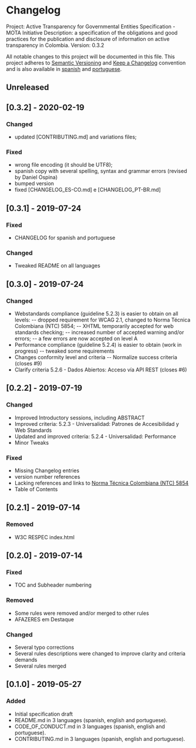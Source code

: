 # Changelog
Project: Active Transparency for Governmental Entities Specification - MOTA Initiative
Description: a specification of the obligations and good practices for the publication and disclosure of information on active transparency in Colombia.
Version: 0.3.2

All notable changes to this project will be documented in this file.
This project adheres to [Semantic Versioning](http://semver.org/) and [Keep a Changelog](https://keepachangelog.com/en/1.1.0/) convention and is also available in [spanish](CHANGELOG_ES-CO.md) and [portuguese](CHANGELOG_PT-BR.md).

## Unreleased

## [0.3.2] - 2020-02-19

### Changed
- updated [CONTRIBUTING.md] and variations files;

### Fixed
- wrong file encoding (it should be UTF8);
- spanish copy with several spelling, syntax and grammar errors (revised by Daniel Ospina)
- bumped version
- fixed [CHANGELOG_ES-CO.md] e [CHANGELOG_PT-BR.md]

## [0.3.1] - 2019-07-24

### Fixed
- CHANGELOG for spanish and portuguese

### Changed
- Tweaked README on all languages

## [0.3.0] - 2019-07-24

### Changed

- Webstandards compliance (guideline 5.2.3) is easier to obtain on all levels:
-- dropped requirement for WCAG 2.1, changed to Norma Técnica Colombiana (NTC) 5854;
-- XHTML temporarily accepted for web standards checking;
-- increased number of accepted warning and/or errors;
-- a few errors are now accepted on level A
- Performance compliance (guideline 5.2.4) is easier to obtain (work in progress)
-- tweaked some requirements
- Changes conformity level and criteria
-- Normalize success criteria (closes #9)
- Clarify criteria 5.2.6 - Dados Abiertos: Acceso vía API REST (closes #6)

## [0.2.2] - 2019-07-19

### Changed
- Improved Introductory sessions, including ABSTRACT
- Improved criteria: 5.2.3 - Universalidad: Patrones de Accesibilidad y Web Standards
- Updated and improved criteria: 5.2.4 - Universalidad: Performance
- Minor Tweaks

### Fixed
- Missing Changelog entries
- version number references
- Lacking references and links to [Norma Técnica Colombiana (NTC) 5854](https://ntc5854.accesibilidadweb.co/)
- Table of Contents

## [0.2.1] - 2019-07-14

### Removed
- W3C RESPEC index.html

## [0.2.0] - 2019-07-14

### Fixed
- TOC and Subheader numbering

### Removed
- Some rules were removed and/or merged to other rules
- AFAZERES em Destaque

### Changed
- Several typo corrections
- Several rules descriptions were changed to improve clarity and criteria demands
- Several rules merged

## [0.1.0] - 2019-05-27

### Added
- Initial specification draft
- README.md in 3 languages (spanish, english and portuguese).
- CODE_OF_CONDUCT.md in 3 languages (spanish, english and portuguese).
- CONTRIBUTING.md in 3 languages (spanish, english and portuguese).

